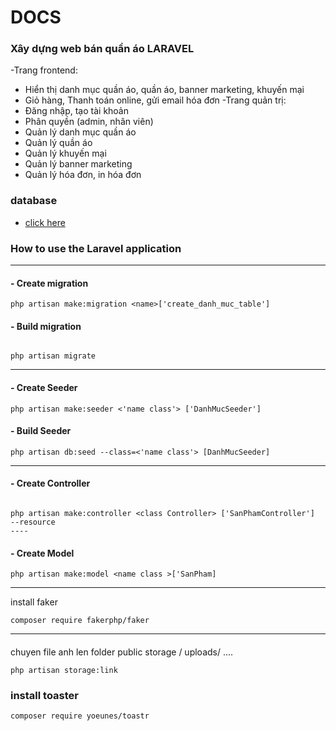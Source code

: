 # DOCS 

### Xây dựng web bán quần áo LARAVEL	
 -Trang frontend:
 -  Hiển thị danh mục quần áo, quần áo, banner marketing, khuyến mại
 - Giỏ hàng, Thanh toán online, gửi email hóa đơn
 -Trang quản trị:
 - Đăng nhập, tạo tài khoản
 - Phân quyền (admin, nhân viên)
 - Quản lý danh mục quần áo
 - Quản lý quần áo
 - Quản lý khuyến mại
 - Quản lý banner marketing
 - Quản lý hóa đơn, in hóa đơn


### database 

- [click here](https://drive.google.com/file/d/11YBthFN7ymQVkdyc5hkwEpL24FjltBK9/view?usp=sharing)

### How to use the Laravel application 
----

#### - Create migration

```
php artisan make:migration <name>['create_danh_muc_table']
```

#### - Build migration

```

php artisan migrate

```

----
#### - Create Seeder

```
php artisan make:seeder <'name class'> ['DanhMucSeeder']
```

#### - Build Seeder 

```
php artisan db:seed --class=<'name class'> [DanhMucSeeder]

```
----

#### - Create Controller

```

php artisan make:controller <class Controller> ['SanPhamController']   --resource
----
```

#### - Create Model 

```
php artisan make:model <name class >['SanPham]
```

---- 
install faker 

```
composer require fakerphp/faker
```
--- 
#### 
chuyen file anh len folder public storage / uploads/ ....

```
php artisan storage:link
```


### install toaster

```
composer require yoeunes/toastr
```